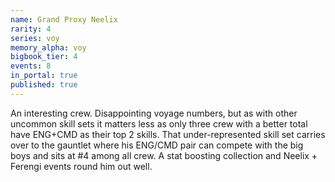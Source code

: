 ```yaml
---
name: Grand Proxy Neelix
rarity: 4
series: voy
memory_alpha: voy
bigbook_tier: 4
events: 8
in_portal: true
published: true
---
```


An interesting crew. Disappointing voyage numbers, but as with other uncommon skill sets it matters less as only three crew with a better total have ENG+CMD as their top 2 skills. That under-represented skill set carries over to the gauntlet where his ENG/CMD pair can compete with the big boys and sits at #4 among all crew. A stat boosting collection and Neelix + Ferengi events round him out well.
